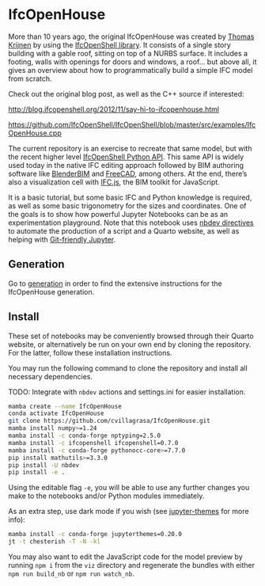 # IfcOpenHouse

<!-- WARNING: THIS FILE WAS AUTOGENERATED! DO NOT EDIT! -->

More than 10 years ago, the original IfcOpenHouse was created by [Thomas
Krijnen](https://github.com/aothms) by using the [IfcOpenShell
library](https://ifcopenshell.org/). It consists of a single story
building with a gable roof, sitting on top of a NURBS surface. It
includes a footing, walls with openings for doors and windows, a roof…
but above all, it gives an overview about how to programmatically build
a simple IFC model from scratch.

<!-- This is where a canvas with an IFC.js visualisation of the model
    will be placed within the Quarto website -->
<div id="ifcjs-container">
</div>

Check out the original blog post, as well as the C++ source if
interested:

<http://blog.ifcopenshell.org/2012/11/say-hi-to-ifcopenhouse.html>

<https://github.com/IfcOpenShell/IfcOpenShell/blob/master/src/examples/IfcOpenHouse.cpp>

The current repository is an exercise to recreate that same model, but
with the recent higher level [IfcOpenShell Python
API](https://blenderbim.org/docs-python/autoapi/index.html). This same
API is widely used today in the native IFC editing approach followed by
BIM authoring software like [BlenderBIM](https://blenderbim.org/) and
[FreeCAD](https://www.freecad.org/), among others. At the end, there’s
also a visualization cell with [IFC.js](https://ifcjs.github.io/info/),
the BIM toolkit for JavaScript.

It is a basic tutorial, but some basic IFC and Python knowledge is
required, as well as some basic trigonometry for the sizes and
coordinates. One of the goals is to show how powerful Jupyter Notebooks
can be as an experimentation playground. Note that this notebook uses
[nbdev directives](https://nbdev.fast.ai/explanations/directives.html)
to automate the production of a script and a Quarto website, as well as
helping with [Git-friendly
Jupyter](https://nbdev.fast.ai/tutorials/git_friendly_jupyter.html).

## Generation

Go to [generation](00_generation.ipynb) in order to find the extensive
instructions for the IfcOpenHouse generation.

## Install

These set of notebooks may be conveniently browsed through their Quarto
website, or alternatively be run on your own end by cloning the
repository. For the latter, follow these installation instructions.

You may run the following command to clone the repository and install
all necessary dependencies.

TODO: Integrate with `nbdev` actions and settings.ini for easier
installation.

``` sh
mamba create --name IfcOpenHouse
conda activate IfcOpenHouse
git clone https://github.com/cvillagrasa/IfcOpenHouse.git
mamba install numpy>=1.24
mamba install -c conda-forge nptyping=2.5.0
mamba install -c ifcopenshell ifcopenshell=0.7.0
mamba install -c conda-forge pythonocc-core>=7.7.0
pip install mathutils>=3.3.0
pip install -U nbdev
pip install -e .
```

Using the editable flag `-e`, you will be able to use any further
changes you make to the notebooks and/or Python modules immediately.

As an extra step, use dark mode if you wish (see
[jupyter-themes](https://github.com/dunovank/jupyter-themes#user-content-command-line-examples)
for more info):

``` sh
mamba install -c conda-forge jupyterthemes=0.20.0
jt -t chesterish -T -N -kl
```

You may also want to edit the JavaScript code for the model preview by
running `npm i` from the `viz` directory and regenerate the bundles with
either `npm run build_nb` or `npm run watch_nb`.
